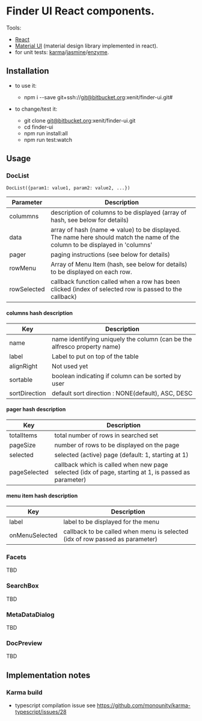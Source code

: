 # Finder UI React components.

Tools:

  * [React](https://facebook.github.io/react/)
  * [Material UI](http://www.material-ui.com/) (material design library implemented in react).
  * for unit tests: [karma](https://karma-runner.github.io/1.0/index.html)/[jasmine](https://jasmine.github.io/)/[enzyme](http://airbnb.io/enzyme/).

## Installation

  * to use it: 
    * npm i --save git+ssh://git@bitbucket.org:xenit/finder-ui.git#<version-tag>

  * to change/test it:
    * git clone   git@bitbucket.org:xenit/finder-ui.git
    * cd finder-ui
    * npm run install:all
    * npm run test:watch

## Usage

### DocList

    DocList({param1: value1, param2: value2, ...})

| Parameter   | Description                             |  
|-------------|-----------                                |
| colummns    | description of columns to be displayed (array of hash, see below for details)   |
| data        | array of hash (name => value) to be displayed. The name here should match the name of the column to be displayed in 'columns' |
| pager       | paging instructions (see below for details) |
| rowMenu     | Array of Menu Item (hash, see below for details) to be displayed on each row. |
| rowSelected | callback function called when a row has been clicked (index of selected row is passed to the callback) |

#### columns hash description

| Key    | Description                             |  
|--------------|-----------                                |
| name         | name identifying uniquely the column (can be the alfresco property name)   |
| label        | Label to put on top of the table   |
| alignRight   | Not used yet   |
| sortable     | boolean indicating if column can be sorted by user   |
| sortDirection| default sort direction : NONE(default), ASC, DESC   |

#### pager hash description

| Key    | Description                             |  
|--------------|-----------                                |
| totalItems| total number of rows in searched set   |
| pageSize| number of rows to be displayed on the page   |
| selected| selected (active) page (default: 1, starting at 1)   |
| pageSelected|  callback which is called when new page selected (idx of page, starting at 1, is passed as parameter)   |

#### menu item hash description


| Key    | Description                             |  
|--------------|-----------                                |
| label | label to be displayed for the menu   |
| onMenuSelected| callback to be called when menu is selected (idx of row passed as parameter) |



### Facets

TBD

### SearchBox

TBD

### MetaDataDialog

TBD

### DocPreview

TBD


## Implementation notes

### Karma build

  * typescript compilation issue see https://github.com/monounity/karma-typescript/issues/28

